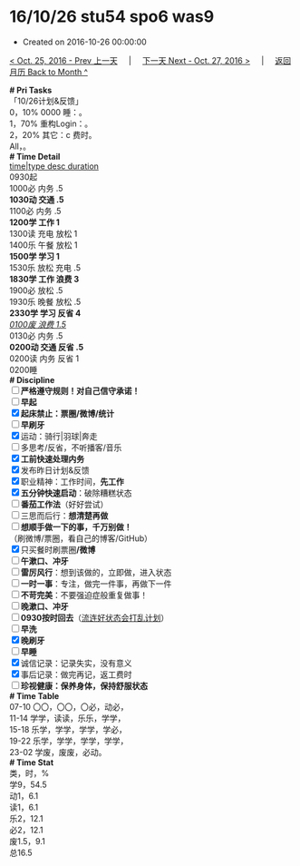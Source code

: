 # 16/10/26 stu54 spo6 was9

- Created on 2016-10-26 00:00:00

[< Oct. 25, 2016 - Prev 上一天](_archived/lifelogs/2016/10/d25.md) &nbsp; &nbsp; | &nbsp; &nbsp; [下一天 Next - Oct. 27, 2016 >](_archived/lifelogs/2016/10/d27.md) &nbsp; &nbsp; |  &nbsp; &nbsp; [返回月历 Back to Month ^](_archived/lifelogs/2016/10/index.md)
<br/><div><div><b># Pri Tasks</b></div><div>「10/26计划&amp;反馈」</div><div>0，10% 0000 睡：。</div><div>1，70% 重构Login：。</div><div>2，20% 其它：c 费时。</div><div>All，。</div><div><b># Time Detail</b></div><div><u>time|type desc duration</u></div><div>0930起</div><div>1000必 内务 .5</div><div><b>1030动 交通 .5</b></div><div>1100必 内务 .5</div><div><b>1200学 工作 1</b></div><div>1300读 充电 放松 1</div><div>1400乐 午餐 放松 1</div><div><b>1500学 学习 1</b></div><div>1530乐 放松 充电 .5</div><div><b>1830学 工作 浪费 3</b></div><div>1900必 放松 .5</div><div>1930乐 晚餐 放松 .5</div><div><b>2330学 学习 反省 4</b></div><div><u><i>0100废 浪费 1.5</i></u></div><div>0130必 内务 .5</div><div><b>0200动 交通 反省 .5</b></div><div>0200读 内务 反省 1</div><div>0200睡</div><div><b># Discipline</b></div><div><b><input type="checkbox"/></b><b>严格遵守规则！对自己信守承诺！</b></div><div><b><input type="checkbox"/></b><b>早起</b></div><div><input checked="true" type="checkbox"/><b>起床禁止：票圈</b><b>/微博/统计</b></div><div><input type="checkbox"/><b>早刷牙</b></div><div><input checked="true" type="checkbox"/>运动：骑行|羽球|奔走</div><div><input type="checkbox"/>多思考/反省，不听播客/音乐</div><div><input checked="true" type="checkbox"/><b>工前快速处理内务</b></div><div><input checked="true" type="checkbox"/>发布昨日计划&amp;反馈</div><div><input checked="true" type="checkbox"/>职业精神：工作时间，<b>先工作</b></div><div><input checked="true" type="checkbox"/><b>五分钟快速启动</b>：破除糟糕状态</div><div><b><input type="checkbox"/></b><b>番茄工作法</b>（好好尝试）</div><div><input type="checkbox"/>三思而后行：<b>想清楚再做</b></div><div><input type="checkbox"/><b>想顺手做一下的事，千万别做！</b></div><div>（刷微博/票圈，看自己的博客/GitHub）</div><div><input checked="true" type="checkbox"/>只买餐时刷票圈<b>/</b><b>微博</b></div><div><input type="checkbox"/><b>午漱口、冲牙</b></div><div><input type="checkbox"/><b>雷厉风行</b>：想到该做的，立即做，进入状态</div><div><input type="checkbox"/><b>一时</b><b>一事</b>：专注，做完一件事，再做下一件</div><div><input type="checkbox"/><b>不苛完美</b>：不要强迫症般重复做事！</div><div><input type="checkbox"/><b>晚漱口、冲牙</b></div><div><u><input type="checkbox"/></u><b>0930</b><b>按时回去</b>（<u>流连好状态会打乱计划</u>）</div><div><input type="checkbox"/><b>早洗</b></div><div><b><input checked="true" type="checkbox"/></b><b>晚刷牙</b></div><div><input type="checkbox"/><b>早睡</b></div><div><input checked="true" type="checkbox"/>诚信记录：记录失实，没有意义</div><div><input checked="true" type="checkbox"/>事后记录：做完再记，返工费时</div><div><b><input type="checkbox"/></b><b>珍视健康：保养身体，保持舒服状态</b></div><div><b># Time Table</b></div><div>07-10 〇〇，〇〇，〇必，动必，</div><div>11-14 学学，读读，乐乐，学学，</div><div>15-18 乐学，学学，学学，学必，</div><div>19-22 乐学，学学，学学，学学，</div><div>23-02 学废，废废，必动。</div><div><b># Time Stat</b></div><div>类，时，%</div><div>学9，54.5</div><div>动1，6.1</div><div>读1，6.1</div><div>乐2，12.1</div><div>必2，12.1</div><div>废1.5，9.1</div><div>总16.5</div>
